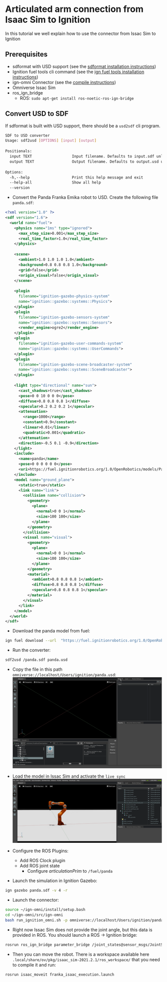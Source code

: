 # Articulated arm connection from Isaac Sim to Ignition

In this tutorial we well explain how to use the connector from Issac Sim to Ignition

## Prerequisites
 - sdformat with USD support (see the [sdformat installation instructions](http://sdformat.org/tutorials?tut=install))
 - Ignition fuel tools cli command (see the [ign fuel tools installation instructions](https://ignitionrobotics.org/api/fuel_tools/7.0/install.html))
 - ign-omni Connector (see the [compile instructions](01_compile.md))
 - Omniverse Issac Sim
 - ros_ign_bridge
   - ROS: `sudo apt-get install ros-noetic-ros-ign-bridge`

## Convert USD to SDF

If sdformat is built with USD support, there should be a `usd2sdf` cli program.

```bash
SDF to USD converter
Usage: sdf2usd [OPTIONS] [input] [output]

Positionals:
  input TEXT                  Input filename. Defaults to input.sdf unless otherwise specified.
  output TEXT                 Output filename. Defaults to output.usd unless otherwise specified.

Options:
  -h,--help                   Print this help message and exit
  --help-all                  Show all help
  --version  
```

 - Convert the Panda Franka Emika robot to USD. Create the following file `panda.sdf`:
```xml
<?xml version="1.0" ?>
<sdf version="1.6">
  <world name="fuel">
    <physics name="1ms" type="ignored">
      <max_step_size>0.001</max_step_size>
      <real_time_factor>1.0</real_time_factor>
    </physics>

    <scene>
      <ambient>1.0 1.0 1.0 1.0</ambient>
      <background>0.8 0.8 0.8 1.0</background>
      <grid>false</grid>
      <origin_visual>false</origin_visual>
    </scene>

    <plugin
      filename="ignition-gazebo-physics-system"
      name="ignition::gazebo::systems::Physics">
    </plugin>
    <plugin
      filename="ignition-gazebo-sensors-system"
      name="ignition::gazebo::systems::Sensors">
      <render_engine>ogre2</render_engine>
    </plugin>
    <plugin
      filename="ignition-gazebo-user-commands-system"
      name="ignition::gazebo::systems::UserCommands">
    </plugin>
    <plugin
      filename="ignition-gazebo-scene-broadcaster-system"
      name="ignition::gazebo::systems::SceneBroadcaster">
    </plugin>

    <light type="directional" name="sun">
      <cast_shadows>true</cast_shadows>
      <pose>0 0 10 0 0 0</pose>
      <diffuse>0.8 0.8 0.8 1</diffuse>
      <specular>0.2 0.2 0.2 1</specular>
      <attenuation>
        <range>1000</range>
        <constant>0.9</constant>
        <linear>0.01</linear>
        <quadratic>0.001</quadratic>
      </attenuation>
      <direction>-0.5 0.1 -0.9</direction>
    </light>
    <include>
      <name>panda</name>
      <pose>0 0 0 0 0 0</pose>
      <uri>https://fuel.ignitionrobotics.org/1.0/OpenRobotics/models/Panda with Ignition position controller model</uri>
    </include>
    <model name="ground_plane">
      <static>true</static>
      <link name="link">
        <collision name="collision">
          <geometry>
            <plane>
              <normal>0 0 1</normal>
              <size>100 100</size>
            </plane>
          </geometry>
        </collision>
        <visual name="visual">
          <geometry>
            <plane>
              <normal>0 0 1</normal>
              <size>100 100</size>
            </plane>
          </geometry>
          <material>
            <ambient>0.8 0.8 0.8 1</ambient>
            <diffuse>0.8 0.8 0.8 1</diffuse>
            <specular>0.8 0.8 0.8 1</specular>
          </material>
        </visual>
      </link>
    </model>
  </world>
</sdf>
```

 - Download the panda model from fuel:
```bash
ign fuel download --url  "https://fuel.ignitionrobotics.org/1.0/OpenRobotics/models/Panda with Ignition position controller model"
```

 - Run the converter:
```bash
sdf2usd /panda.sdf panda.usd
```

 - Copy the file in this path `omniverse://localhost/Users/ignition/panda.usd`:
![](live_sync.gif)

 - Load the model in Issac Sim and activate the `live sync`
![](./panda_issac.png)

 - Configure the ROS Plugins:
   - Add ROS Clock plugin
   - Add ROS joint state
      - Configure *articulationPrim* to `/fuel/panda`

 - Launch the simulation in Ignition Gazebo:
```bash
ign gazebo panda.sdf -v 4 -r
```

 - Launch the connector:
```bash
source ~/ign-omni/install/setup.bash
cd ~/ign-omni/src/ign-omni
bash run_ignition_omni.sh -p omniverse://localhost/Users/ignition/panda.usd -w fuel --pose ignition
```

 - Right now Issac Sim does not provide the joint angle, but this data is provided in ROS. You should launch a ROS -> Ignition bridge:
```bash
rosrun ros_ign_bridge parameter_bridge /joint_states@sensor_msgs/JointState]ignition.msgs.Model
```

 - Then you can move the robot. There is a workspace available here `.local/share/ov/pkg/isaac_sim-2021.2.1/ros_workspace/` that you need to compile it and run:
```bash
rosrun isaac_moveit franka_isaac_execution.launch
```
